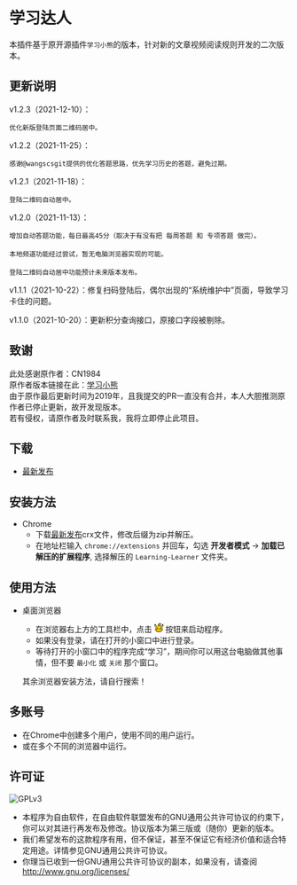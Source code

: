 # 学习达人
本插件基于原开源插件`学习小熊`的版本，针对新的文章视频阅读规则开发的二次版本。

## 更新说明
v1.2.3（2021-12-10）：

    优化新版登陆页面二维码居中。

v1.2.2（2021-11-25）：

    感谢@wangscsgit提供的优化答题思路，优先学习历史的答题，避免过期。

v1.2.1（2021-11-18）：

    登陆二维码自动居中。

v1.2.0（2021-11-13）：

    增加自动答题功能，每日最高45分（取决于有没有把 每周答题 和 专项答题 做完）。

    本地频道功能经过尝试，暂无电脑浏览器实现的可能。

    登陆二维码自动居中功能预计未来版本发布。


v1.1.1（2021-10-22）：修复扫码登陆后，偶尔出现的“系统维护中”页面，导致学习卡住的问题。

v1.1.0（2021-10-20）：更新积分查询接口，原接口字段被剔除。

## 致谢
此处感谢原作者：CN1984  
原作者版本链接在此：[学习小熊](https://github.com/CN1984/LearningThePooh)   
由于原作最后更新时间为2019年，且我提交的PR一直没有合并，本人大胆推测原作者已停止更新，故开发现版本。  
若有侵权，请原作者及时联系我，我将立即停止此项目。


## 下载
* [最新发布](https://github.com/Huozzzy/Learning-Learner/releases/download/release/Learning-Learner.crx)

## 安装方法

* Chrome
  * 下载[最新发布](https://github.com/Huozzzy/Learning-Learner/releases/download/release/Learning-Learner.crx)crx文件，修改后缀为zip并解压。
  * 在地址栏输入 `chrome://extensions` 并回车，勾选 **开发者模式** -> **加载已解压的扩展程序**, 选择解压的 `Learning-Learner` 文件夹。


## 使用方法
* 桌面浏览器
  * 在浏览器右上方的工具栏中，点击 ![icon](https://github.com/Huozzzy/Learning-Learner/blob/main/img/Pikachu-16.png?raw=true) 按钮来启动程序。
  * 如果没有登录，请在打开的小窗口中进行登录。
  * 等待打开的小窗口中的程序完成“学习”，期间你可以用这台电脑做其他事情，但不要 `最小化` 或 `关闭` 那个窗口。  
  
  其余浏览器安装方法，请自行搜索！

## 多账号
* 在Chrome中创建多个用户，使用不同的用户运行。
* 或在多个不同的浏览器中运行。

## 许可证
![GPLv3](https://www.gnu.org/graphics/gplv3-with-text-136x68.png)
* 本程序为自由软件，在自由软件联盟发布的GNU通用公共许可协议的约束下，你可以对其进行再发布及修改。协议版本为第三版或（随你）更新的版本。
* 我们希望发布的这款程序有用，但不保证，甚至不保证它有经济价值和适合特定用途。详情参见GNU通用公共许可协议。
* 你理当已收到一份GNU通用公共许可协议的副本，如果没有，请查阅<http://www.gnu.org/licenses/>
